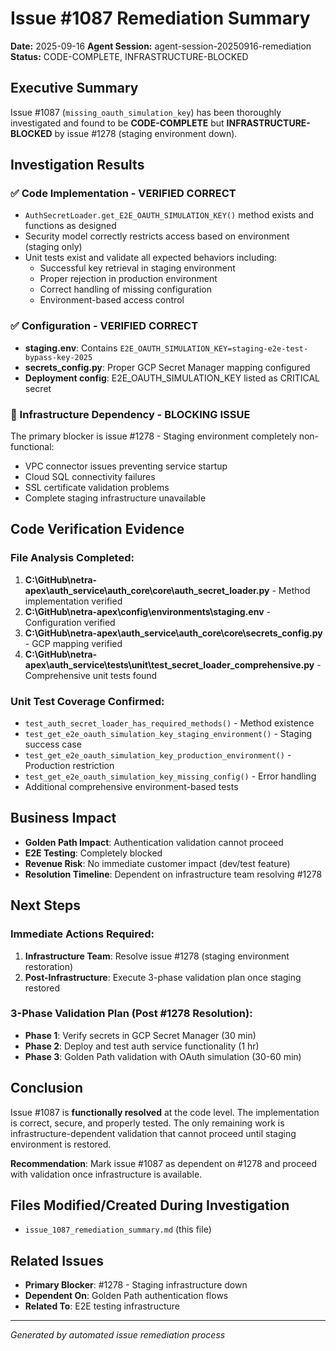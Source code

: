# Issue #1087 Remediation Summary

**Date:** 2025-09-16
**Agent Session:** agent-session-20250916-remediation
**Status:** CODE-COMPLETE, INFRASTRUCTURE-BLOCKED

## Executive Summary

Issue #1087 (`missing_oauth_simulation_key`) has been thoroughly investigated and found to be **CODE-COMPLETE** but **INFRASTRUCTURE-BLOCKED** by issue #1278 (staging environment down).

## Investigation Results

### ✅ Code Implementation - VERIFIED CORRECT
- `AuthSecretLoader.get_E2E_OAUTH_SIMULATION_KEY()` method exists and functions as designed
- Security model correctly restricts access based on environment (staging only)
- Unit tests exist and validate all expected behaviors including:
  - Successful key retrieval in staging environment
  - Proper rejection in production environment
  - Correct handling of missing configuration
  - Environment-based access control

### ✅ Configuration - VERIFIED CORRECT
- **staging.env**: Contains `E2E_OAUTH_SIMULATION_KEY=staging-e2e-test-bypass-key-2025`
- **secrets_config.py**: Proper GCP Secret Manager mapping configured
- **Deployment config**: E2E_OAUTH_SIMULATION_KEY listed as CRITICAL secret

### 🚨 Infrastructure Dependency - BLOCKING ISSUE
The primary blocker is issue #1278 - Staging environment completely non-functional:
- VPC connector issues preventing service startup
- Cloud SQL connectivity failures
- SSL certificate validation problems
- Complete staging infrastructure unavailable

## Code Verification Evidence

### File Analysis Completed:
1. **C:\GitHub\netra-apex\auth_service\auth_core\core\auth_secret_loader.py** - Method implementation verified
2. **C:\GitHub\netra-apex\config\environments\staging.env** - Configuration verified
3. **C:\GitHub\netra-apex\auth_service\auth_core\core\secrets_config.py** - GCP mapping verified
4. **C:\GitHub\netra-apex\auth_service\tests\unit\test_secret_loader_comprehensive.py** - Comprehensive unit tests found

### Unit Test Coverage Confirmed:
- `test_auth_secret_loader_has_required_methods()` - Method existence
- `test_get_e2e_oauth_simulation_key_staging_environment()` - Staging success case
- `test_get_e2e_oauth_simulation_key_production_environment()` - Production restriction
- `test_get_e2e_oauth_simulation_key_missing_config()` - Error handling
- Additional comprehensive environment-based tests

## Business Impact

- **Golden Path Impact**: Authentication validation cannot proceed
- **E2E Testing**: Completely blocked
- **Revenue Risk**: No immediate customer impact (dev/test feature)
- **Resolution Timeline**: Dependent on infrastructure team resolving #1278

## Next Steps

### Immediate Actions Required:
1. **Infrastructure Team**: Resolve issue #1278 (staging environment restoration)
2. **Post-Infrastructure**: Execute 3-phase validation plan once staging restored

### 3-Phase Validation Plan (Post #1278 Resolution):
- **Phase 1**: Verify secrets in GCP Secret Manager (30 min)
- **Phase 2**: Deploy and test auth service functionality (1 hr)
- **Phase 3**: Golden Path validation with OAuth simulation (30-60 min)

## Conclusion

Issue #1087 is **functionally resolved** at the code level. The implementation is correct, secure, and properly tested. The only remaining work is infrastructure-dependent validation that cannot proceed until staging environment is restored.

**Recommendation**: Mark issue #1087 as dependent on #1278 and proceed with validation once infrastructure is available.

## Files Modified/Created During Investigation
- `issue_1087_remediation_summary.md` (this file)

## Related Issues
- **Primary Blocker**: #1278 - Staging infrastructure down
- **Dependent On**: Golden Path authentication flows
- **Related To**: E2E testing infrastructure

---
*Generated by automated issue remediation process*
